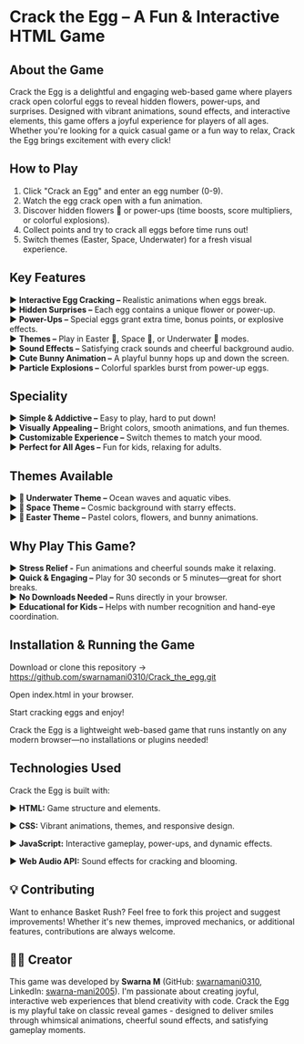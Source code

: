 # Crack the Egg – A Fun & Interactive HTML Game

## About the Game
Crack the Egg is a delightful and engaging web-based game where players crack open colorful eggs to reveal hidden flowers, power-ups, and surprises. Designed with vibrant animations, sound effects, and interactive elements, this game offers a joyful experience for players of all ages. Whether you're looking for a quick casual game or a fun way to relax, Crack the Egg brings excitement with every click!
## How to Play
1) Click "Crack an Egg" and enter an egg number (0-9).
2) Watch the egg crack open with a fun animation.
3) Discover hidden flowers 🌸 or power-ups (time boosts, score multipliers, or colorful explosions).
4) Collect points and try to crack all eggs before time runs out!
5) Switch themes (Easter, Space, Underwater) for a fresh visual experience.
##  Key Features
► **Interactive Egg Cracking –** Realistic animations when eggs break.  
► **Hidden Surprises –** Each egg contains a unique flower or power-up.  
► **Power-Ups –** Special eggs grant extra time, bonus points, or explosive effects.  
► **Themes –** Play in Easter 🐰, Space 🚀, or Underwater 🌊 modes.  
► **Sound Effects –** Satisfying crack sounds and cheerful background audio.  
► **Cute Bunny Animation –** A playful bunny hops up and down the screen.  
► **Particle Explosions –** Colorful sparkles burst from power-up eggs.  
## Speciality
► **Simple & Addictive –** Easy to play, hard to put down!  
► **Visually Appealing –** Bright colors, smooth animations, and fun themes.  
► **Customizable Experience –** Switch themes to match your mood.  
► **Perfect for All Ages –** Fun for kids, relaxing for adults.  
## Themes Available
► **🌊 Underwater Theme –** Ocean waves and aquatic vibes.  
► **🚀 Space Theme –** Cosmic background with starry effects.  
► **🐰 Easter Theme –** Pastel colors, flowers, and bunny animations.
## Why Play This Game?
► **Stress Relief -** Fun animations and cheerful sounds make it relaxing.  
► **Quick & Engaging –** Play for 30 seconds or 5 minutes—great for short breaks.  
► **No Downloads Needed –** Runs directly in your browser.  
► **Educational for Kids –** Helps with number recognition and hand-eye coordination.  
## Installation & Running the Game
Download or clone this repository ->
https://github.com/swarnamani0310/Crack_the_egg.git

Open index.html in your browser.

Start cracking eggs and enjoy!

Crack the Egg is a lightweight web-based game that runs instantly on any modern browser—no installations or plugins needed!
## Technologies Used
Crack the Egg is built with:

► **HTML:** Game structure and elements.

► **CSS:** Vibrant animations, themes, and responsive design.

► **JavaScript:** Interactive gameplay, power-ups, and dynamic effects.

► **Web Audio API:** Sound effects for cracking and blooming.  
## 💡 Contributing
Want to enhance Basket Rush? Feel free to fork this project and suggest improvements! Whether it's new themes, improved mechanics, or additional features, contributions are always welcome.


## 👨‍💻 Creator
This game was developed by **Swarna M** (GitHub: [swarnamani0310](https://github.com/swarnamani0310), LinkedIn: [swarna-mani2005](https://www.linkedin.com/in/swarna-mani2005)).
I'm passionate about creating joyful, interactive web experiences that blend creativity with code. Crack the Egg is my playful take on classic reveal games - designed to deliver smiles through whimsical animations, cheerful sound effects, and satisfying gameplay moments.
